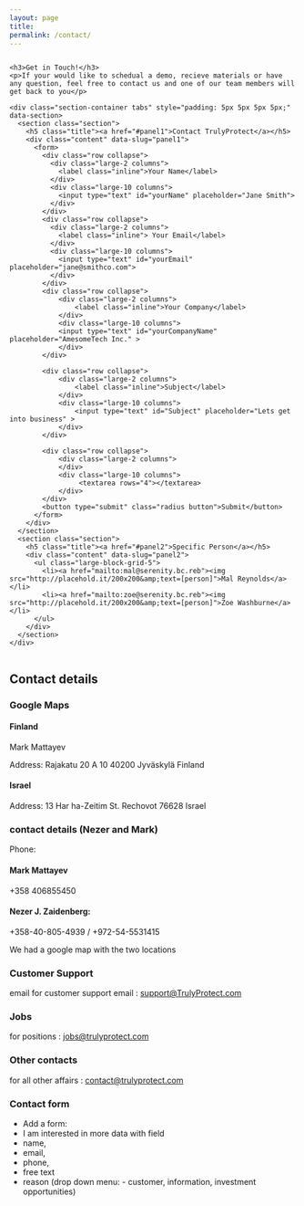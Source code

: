 ```yaml
---
layout: page
title: 
permalink: /contact/
---
```


<div class="row">

  <div class="large-9 columns">

    <h3>Get in Touch!</h3>
    <p>If your would like to schedual a demo, recieve materials or have any question, feel free to contact us and one of our team members will get back to you</p>
	
    <div class="section-container tabs" style="padding: 5px 5px 5px 5px;" data-section>
      <section class="section">
        <h5 class="title"><a href="#panel1">Contact TrulyProtect</a></h5>
        <div class="content" data-slug="panel1">
          <form>
            <div class="row collapse">
              <div class="large-2 columns">
                <label class="inline">Your Name</label>
              </div>
              <div class="large-10 columns">
                <input type="text" id="yourName" placeholder="Jane Smith">
              </div>
            </div>
            <div class="row collapse">
              <div class="large-2 columns">
                <label class="inline"> Your Email</label>
              </div>
              <div class="large-10 columns">
                <input type="text" id="yourEmail" placeholder="jane@smithco.com">
              </div>
            </div>
            <div class="row collapse">
             	<div class="large-2 columns">
             		<label class="inline">Your Company</label>
            	</div>
            	<div class="large-10 columns">
            	<input type="text" id="yourCompanyName" placeholder="AmesomeTech Inc." >
            	</div>
            </div>
            
            <div class="row collapse">
            	<div class="large-2 columns">
            		<label class="inline">Subject</label>
            	</div>
            	<div class="large-10 columns">
            		<input type="text" id="Subject" placeholder="Lets get into business" >
            	</div>
            </div>
            
            <div class="row collapse">
            	<div class="large-2 columns">
            	</div>
            	<div class="large-10 columns">
           			 <textarea rows="4"></textarea>
            	</div>
            </div>
            <button type="submit" class="radius button">Submit</button>
          </form>
        </div>
      </section>
      <section class="section">
        <h5 class="title"><a href="#panel2">Specific Person</a></h5>
        <div class="content" data-slug="panel2">
          <ul class="large-block-grid-5">
            <li><a href="mailto:mal@serenity.bc.reb"><img src="http://placehold.it/200x200&amp;text=[person]">Mal Reynolds</a></li>
            <li><a href="mailto:zoe@serenity.bc.reb"><img src="http://placehold.it/200x200&amp;text=[person]">Zoe Washburne</a></li>
          </ul>
        </div>
      </section>
    </div>
  </div>
</div>




## Contact details

### Google Maps

#### Finland

Mark Mattayev

Address:
Rajakatu 20 A 10
40200 Jyväskylä
Finland


#### Israel

Address:
13 Har ha-Zeitim St.
Rechovot 76628
Israel




### contact details (Nezer and Mark)

Phone:

#### Mark Mattayev
+358 406855450

#### Nezer J. Zaidenberg:
+358-40-805-4939 / +972-54-5531415

We had a google map with the two locations


### Customer Support

email for customer support email : support@TrulyProtect.com



### Jobs

for positions : jobs@trulyprotect.com


### Other contacts

for all other affairs : contact@trulyprotect.com



### Contact form

- Add a form:
- I am interested in more data with field
- name,
- email,
- phone,
- free text
- reason (drop down menu: - customer, information, investment opportunities)
